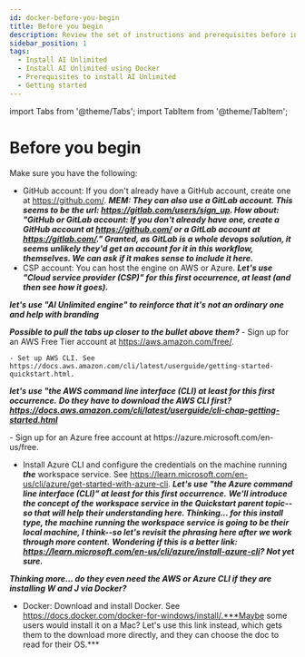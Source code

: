 ```yaml
---
id: docker-before-you-begin
title: Before you begin
description: Review the set of instructions and prerequisites before installing Teradata AI Unlimited.
sidebar_position: 1
tags:
  - Install AI Unlimited
  - Install AI Unlimited using Docker
  - Prerequisites to install AI Unlimited
  - Getting started
---
```

import Tabs from '@theme/Tabs';
import TabItem from '@theme/TabItem';

# Before you begin

Make sure you have the following:

- GitHub account: If you don't already have a GitHub account, create one at https://github.com/.
***MEM: They can also use a GitLab account. This seems to be the url: https://gitlab.com/users/sign_up. How about: "GitHub or GitLab account: If you don't already have one, create a GitHub account at https://github.com/ or a GitLab account at https://gitlab.com/." Granted, as GitLab is a whole devops solution, it seems unlikely they'd get an account for it in this workflow, themselves. We can ask if it makes sense to include it here.***
- CSP account: You can host the engine on AWS or Azure. ***Let's use "Cloud service provider (CSP)" for this first occurrence, at least (and then see how it goes).***

***let's use "AI Unlimited engine" to reinforce that it's not an ordinary one and help with branding***


  <Tabs>***Possible to pull the tabs up closer to the bullet above them?***
  <TabItem value="aws" label="AWS" default>
    - Sign up for an AWS Free Tier account at https://aws.amazon.com/free/.
    
    - Set up AWS CLI. See https://docs.aws.amazon.com/cli/latest/userguide/getting-started-quickstart.html.
***let's use "the AWS command line interface (CLI) at least for this first occurrence.***
***Do they have to download the AWS CLI first? https://docs.aws.amazon.com/cli/latest/userguide/cli-chap-getting-started.html***
    
  </TabItem>
  <TabItem value="azure" label="Azure">
   - Sign up for an Azure free account at https://azure.microsoft.com/en-us/free. 
   
   - Install Azure CLI and configure the credentials on the machine running ***the*** workspace service. See https://learn.microsoft.com/en-us/cli/azure/get-started-with-azure-cli. ***Let's use "the Azure command line interface (CLI)" at least for this first occurrence.***
***We'll introduce the concept of the workspace service in the Quickstart parent topic--so that will help their understanding here. Thinking... for this install type, the machine running the workspace service is going to be their local machine, I think--so let's revisit the phrasing here after we work through more content.***
***Wondering if this is a better link: https://learn.microsoft.com/en-us/cli/azure/install-azure-cli? Not yet sure.***
  </TabItem>
  </Tabs>

***Thinking more... do they even need the AWS or Azure CLI if they are installing W and J via Docker?***

- Docker: Download and install Docker. See https://docs.docker.com/docker-for-windows/install/.***Maybe some users would install it on a Mac? Let's use this link instead, which gets them to the download more directly, and they can choose the doc to read for their OS.***

